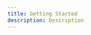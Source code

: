 ```yaml
---
title: Getting Started
description: Description 
---
```


<inline-fragment platform="ios" src="~/sdk/pubsub/fragments/ios/getting-started.md"></inline-fragment>
<inline-fragment platform="android" src="~/sdk/pubsub/fragments/android/getting-started.md"></inline-fragment>